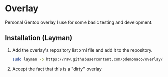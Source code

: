 # Overlay

Personal Gentoo overlay I use for some basic testing and development.

## Installation (Layman)

1. Add the overlay's repository list xml file and add it to the repository.

    ```bash
    sudo layman -o https://raw.githubusercontent.com/pdemonaco/overlay/master/repositories.xml -f -a pdemon
    ```
2. Accept the fact that this is a "dirty" overlay
